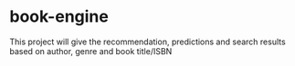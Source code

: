 # book-engine
This project will give the recommendation, predictions and search results based on author, genre and book title/ISBN
